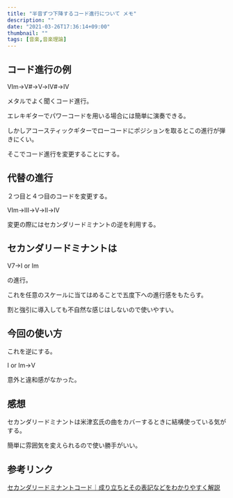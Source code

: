 ```yaml
---
title: "半音ずつ下降するコード進行について メモ"
description: ""
date: "2021-03-26T17:36:14+09:00"
thumbnail: ""
tags: [音楽,音楽理論]
---
```

## コード進行の例
Ⅵm→Ⅴ#→Ⅴ→Ⅳ#→Ⅳ

メタルでよく聞くコード進行。

エレキギターでパワーコードを用いる場合には簡単に演奏できる。

しかしアコースティックギターでローコードにポジションを取るとこの進行が弾きにくい。

そこでコード進行を変更することにする。

## 代替の進行

２つ目と４つ目のコードを変更する。

Ⅵm→Ⅲ→Ⅴ→Ⅱ→Ⅳ

変更の際にはセカンダリードミナントの逆を利用する。

## セカンダリードミナントは

Ⅴ7→Ⅰ or Ⅰm

の進行。

これを任意のスケールに当てはめることで五度下への進行感をもたらす。

割と強引に導入しても不自然な感じはしないので使いやすい。

## 今回の使い方

これを逆にする。

Ⅰ or Ⅰm→Ⅴ

意外と違和感がなかった。

## 感想
セカンダリードミナントは米津玄氏の曲をカバーするときに結構使っている気がする。

簡単に雰囲気を変えられるので使い勝手がいい。

## 参考リンク
[セカンダリードミナントコード｜成り立ちとその表記などをわかりやすく解説](https://sakkyoku.info/theory/secondary-dominant/)

<div data-vc_mylinkbox_id="887692553"></div>